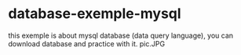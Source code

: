 # database-exemple-mysql
this exemple is about mysql database (data query language), you can download database and practice with it.
pic.JPG
